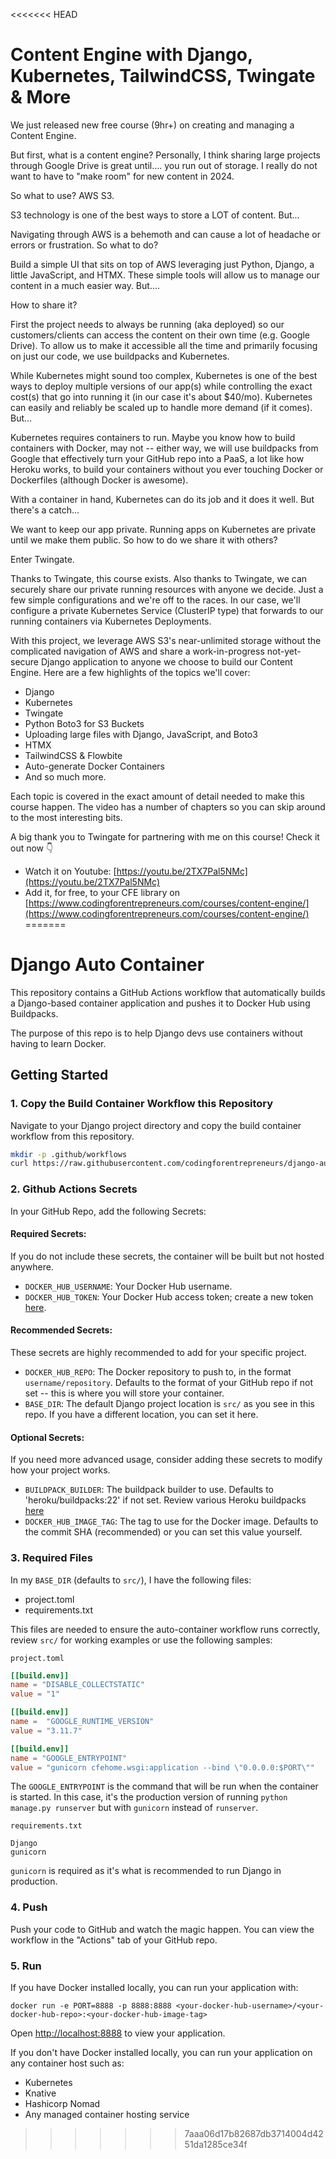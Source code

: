 
<<<<<<< HEAD
# Content Engine with Django, Kubernetes, TailwindCSS, Twingate & More

We just released new free course (9hr+) on creating and managing a Content Engine.

But first, what is a content engine? Personally, I think sharing large projects through Google Drive is great until.... you run out of storage. I really do not want to have to "make room" for new content in 2024. 

So what to use? AWS S3. 

S3 technology is one of the best ways to store a LOT of content. But...

Navigating through AWS is a behemoth and can cause a lot of headache or errors or frustration. So what to do?

Build a simple UI that sits on top of AWS leveraging just Python, Django, a little JavaScript, and HTMX. These simple tools will allow us to manage our content in a much easier way. But....

How to share it?

First the project needs to always be running (aka deployed) so our customers/clients can access the content on their own time (e.g. Google Drive). To allow us to make it accessible all the time and primarily focusing on just our code, we use buildpacks and Kubernetes. 

While Kubernetes might sound too complex, Kubernetes is one of the best ways to deploy multiple versions of our app(s) while controlling the exact cost(s) that go into running it (in our case it's about $40/mo). Kubernetes can easily and reliably be scaled up to handle more demand (if it comes). But...

Kubernetes requires containers to run. Maybe you know how to build containers with Docker, may not  -- either way, we will use buildpacks from Google that effectively turn your GitHub repo into a PaaS, a lot like how Heroku works, to build your containers without you ever touching Docker or Dockerfiles (although Docker is awesome).

With a container in hand, Kubernetes can do its job and it does it well. But there's a catch...

We want to keep our app private. Running apps on Kubernetes are private until we make them public. So how to do we share it with others?

Enter Twingate.

Thanks to Twingate, this course exists. Also thanks to Twingate, we can securely share our private running resources with anyone we decide. Just a few simple configurations and we're off to the races. In our case, we'll configure a private Kubernetes Service (ClusterIP type) that forwards to our running containers via Kubernetes Deployments.

With this project, we leverage AWS S3's near-unlimited storage without the complicated navigation of AWS and share a work-in-progress not-yet-secure Django application to anyone we choose to build our Content Engine. Here are a few highlights of the topics we'll cover:

- Django
- Kubernetes
- Twingate
- Python Boto3 for S3 Buckets
- Uploading large files with Django, JavaScript, and Boto3
- HTMX
- TailwindCSS & Flowbite
- Auto-generate Docker Containers
- And so much more.


Each topic is covered in the exact amount of detail needed to make this course happen. The video has a number of chapters so you can skip around to the most interesting bits.

A big thank you to Twingate for partnering with me on this course! Check it out now 👇

- Watch it on Youtube: [https://youtu.be/2TX7Pal5NMc](https://youtu.be/2TX7Pal5NMc)
- Add it, for free, to your CFE library on [https://www.codingforentrepreneurs.com/courses/content-engine/](https://www.codingforentrepreneurs.com/courses/content-engine/)
=======
# Django Auto Container


This repository contains a GitHub Actions workflow that automatically builds a Django-based container application and pushes it to Docker Hub using Buildpacks.

The purpose of this repo is to help Django devs use containers without having to learn Docker. 

## Getting Started

### 1. Copy the Build Container Workflow this Repository

Navigate to your Django project directory and copy the build container workflow from this repository.

```bash
mkdir -p .github/workflows
curl https://raw.githubusercontent.com/codingforentrepreneurs/django-auto-container/main/.github/workflows/build-container.yaml > .github/workflows/build-container.yaml
```

### 2. Github Actions Secrets
In your GitHub Repo, add the following Secrets:
#### Required Secrets:
If you do not include these secrets, the container will be built but not hosted anywhere.

- `DOCKER_HUB_USERNAME`: Your Docker Hub username.
- `DOCKER_HUB_TOKEN`: Your Docker Hub access token; create a new token [here](https://hub.docker.com/settings/security).


#### Recommended Secrets:

These secrets are highly recommended to add for your specific project.
- `DOCKER_HUB_REPO`: The Docker repository to push to, in the format `username/repository`. Defaults to the format of your GitHub repo if not set -- this is where you will store your container.
- `BASE_DIR`: The default Django project location is `src/` as you see in this repo. If you have a different location, you can set it here.

#### Optional Secrets:
If you need more advanced usage, consider adding these secrets to modify how your project works.
- `BUILDPACK_BUILDER`: The buildpack builder to use. Defaults to 'heroku/buildpacks:22' if not set. Review various Heroku buildpacks [here](https://devcenter.heroku.com/articles/stack#stack-support-details)
- `DOCKER_HUB_IMAGE_TAG`: The tag to use for the Docker image. Defaults to the commit SHA (recommended) or you can set this value yourself.

### 3. Required Files

In my `BASE_DIR` (defaults to `src/`), I have the following files:
- project.toml
- requirements.txt

This files are needed to ensure the auto-container workflow runs correctly, review `src/` for working examples or use the following samples:

`project.toml`
```toml
[[build.env]]
name = "DISABLE_COLLECTSTATIC"
value = "1"

[[build.env]]
name =  "GOOGLE_RUNTIME_VERSION"
value = "3.11.7"

[[build.env]]
name = "GOOGLE_ENTRYPOINT"
value = "gunicorn cfehome.wsgi:application --bind \"0.0.0.0:$PORT\""
```
The `GOOGLE_ENTRYPOINT` is the command that will be run when the container is started. In this case, it's the production version of running `python manage.py runserver` but with `gunicorn` instead of `runserver`.


`requirements.txt`
```
Django
gunicorn
```
`gunicorn` is required as it's what is recommended to run Django in production.

### 4. Push

Push your code to GitHub and watch the magic happen. You can view the workflow in the "Actions" tab of your GitHub repo.

### 5. Run

If you have Docker installed locally, you can run your application with:

```
docker run -e PORT=8888 -p 8888:8888 <your-docker-hub-username>/<your-docker-hub-repo>:<your-docker-hub-image-tag>
```
Open [http://localhost:8888](http://localhost:8888) to view your application.

If you don't have Docker installed locally, you can run your application on any container host such as:

- Kubernetes
- Knative
- Hashicorp Nomad
- Any managed container hosting service
>>>>>>> 7aaa06d17b82687db3714004d4251da1285ce34f
